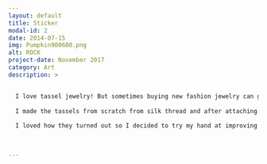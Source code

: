 ```yaml
---
layout: default
title: Sticker
modal-id: 2
date: 2014-07-15
img: Pumpkin900600.png
alt: ROCK
project-date: November 2017
category: Art
description: >


  I love tassel jewelry! But sometimes buying new fashion jewelry can get expensive, and making tassels is super easy and cheap! I started with a pair of cheap statement earrings I didn’t love, but would work as a really cute base. 
  
  I made the tassels from scratch from silk thread and after attaching them I decided to add two smaller ones on the sides. 
  
  I loved how they turned out so I decided to try my hand at improving another pair of blah earrings I owned with tassels. After making the two pairs, I feel like I learned a lot about accessory design. I love the symmetry, balance and geometric design in the first pair, I think those elements are really important when it comes to accessories. 
  
  

---
```

